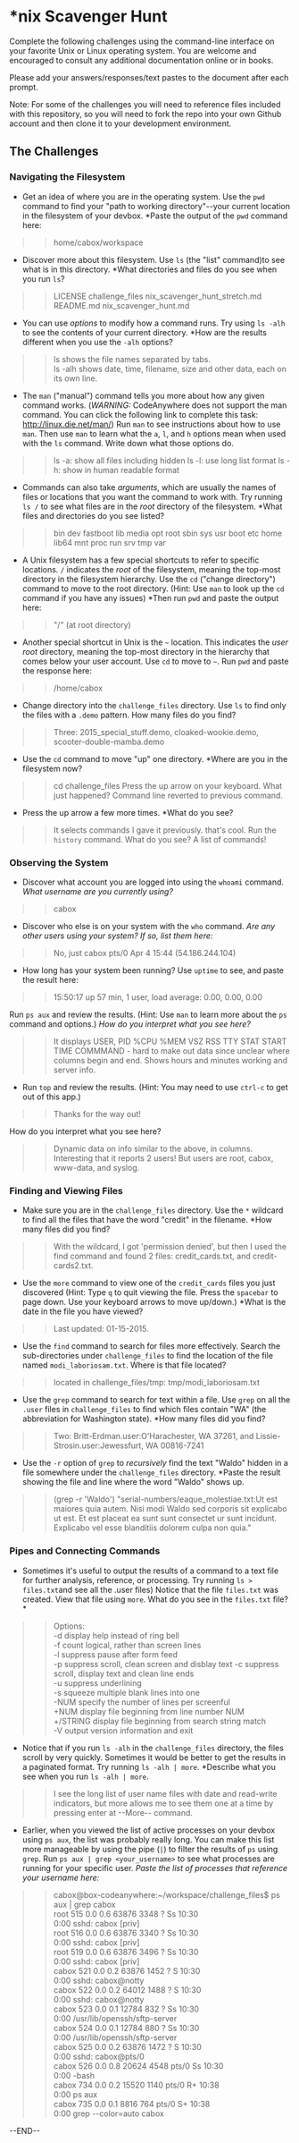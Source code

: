 # *nix Scavenger Hunt

Complete the following challenges using the command-line interface on your favorite
Unix or Linux operating system. You are welcome and encouraged to consult any
additional documentation online or in books.

Please add your answers/responses/text pastes to the document after each prompt.

Note: For some of the challenges you will need to reference files included with
this repository, so you will need to fork the repo into your own Github account
and then clone it to your development environment.

## The Challenges

### Navigating the Filesystem

* Get an idea of where you are in the operating system. 
Use the `pwd` command to find your "path to working directory"--your current location in the 
filesystem of your devbox. 
*Paste the output of the `pwd` command here: 
>> home/cabox/workspace

* Discover more about this filesystem. Use `ls` (the "list" command)to see what is in this 
directory. 
*What directories and files do you see when you run `ls`? 
>> LICENSE  challenge_files  nix_scavenger_hunt_stretch.md README.md nix_scavenger_hunt.md

* You can use *options* to modify how a command runs. 
Try using `ls -alh` to see the contents of your current directory. 
*How are the results different when you use the `-alh` options? 
>>ls shows the file names separated by tabs.  
>>ls -alh shows date, time, filename, size and other data, each on its own line.

* The `man` ("manual") command tells you more about how any given command works. 
(*WARNING:* CodeAnywhere does not support the man command. You can click the following link
to complete this task: http://linux.die.net/man/)
Run `man` to see instructions about how to use `man`. 
Then use `man` to learn what the `a`, `l`, and `h` options mean when used with 
the `ls` command. Write down what those options do.
>> ls -a: show all files including hidden
>> ls -l: use long list format
>> ls -h: show in human readable format

* Commands can also take *arguments*, which are usually the names of files or locations 
that you want the command to work with. Try running `ls /` to see what files are in the 
*root* directory of the filesystem. *What files and directories do you see listed?
>> bin  dev  fastboot  lib  media  opt  root  sbin  sys  usr  boot  etc  home  lib64  mnt
proc  run  srv  tmp  var

* A Unix filesystem has a few special shortcuts to refer to specific locations. 
`/` indicates the *root* of the filesystem, meaning the top-most directory in the 
filesystem hierarchy. Use the `cd` ("change directory") command to move to the root 
directory. (Hint: Use `man` to look up the `cd` command if you have any issues) 
*Then run `pwd` and paste the output here: 
>> "/" (at root directory)

* Another special shortcut in Unix is the `~` location. This indicates the *user root* 
directory, meaning the top-most directory in the hierarchy that comes below your user 
account. Use `cd` to move to `~`. Run `pwd` and paste the response here: 
>> /home/cabox

* Change directory into the `challenge_files` directory. Use `ls` to find only the files 
with a `.demo` pattern. How many files do you find? 
>> Three: 2015_special_stuff.demo, cloaked-wookie.demo, scooter-double-mamba.demo

* Use the `cd` command to move "up" one directory. *Where are you in the filesystem now?
>> cd challenge_files
Press the up arrow on your keyboard. What just happened?
>> Command line reverted to previous command.

* Press the up arrow a few more times. *What do you see? 
>> It selects commands I gave it previously. that's cool. 
Run the `history` command. What do you see? 
>> A list of commands! 

### Observing the System

* Discover what account you are logged into using the `whoami` command. 
*What username are you currently using?* 
>> cabox

* Discover who else is on your system with the `who` command. 
*Are any other users using your system? If so, list them here:*  
>> No, just cabox   pts/0 Apr 4 15:44 (54.186.244.104)

* How long has your system been running? Use `uptime` to see, and paste the result here:
>> 15:50:17 up 57 min, 1 user, load average: 0.00, 0.00, 0.00

Run `ps aux` and review the results. 
(Hint: Use `man` to learn more about the `ps` command and options.) 
*How do you interpret what you see here?*
>> It displays USER, PID %CPU %MEM VSZ RSS TTY  STAT START TIME COMMMAND - hard to make out
data since unclear where columns begin and end.  Shows hours and minutes working and 
server info.

* Run `top` and review the results. 
(Hint: You may need to use `ctrl-c` to get out of this app.) 
>> Thanks for the way out!

How do you interpret what you see here? 
>> Dynamic data on info similar to the above, in columns.
Interesting that it reports 2 users! But users are root, cabox, www-data, and syslog.

### Finding and Viewing Files

* Make sure you are in the `challenge_files` directory. 
Use the `*` wildcard to find all the files that have the word "credit" in the 
filename. *How many files did you find?
>> With the wildcard, I got 'permission denied', but then I used the find command and 
found 2 files:  credit_cards.txt, and credit-cards2.txt.

* Use the `more` command to view one of the `credit_cards` files you just discovered
(Hint: Type `q` to quit viewing the file. Press the `spacebar` to page down. 
Use your keyboard arrows to move up/down.) 
*What is the date in the file you have viewed? 
>> Last updated: 01-15-2015.

* Use the `find` command to search for files more effectively. 
Search the sub-directories under `challenge_files` to find the location of the 
file named `modi_laboriosam.txt`. Where is that file located? 
>> located in challenge_files/tmp:  tmp/modi_laboriosam.txt

* Use the `grep` command to search for text within a file. 
Use `grep` on all the `.user` files in `challenge_files` to find which files 
contain "WA" (the abbreviation for Washington state). 
*How many files did you find?  
>> Two: Britt-Erdman.user:O'Harachester, WA 37261, and Lissie-Strosin.user:Jewessfurt, WA 00816-7241

* Use the `-r` option of `grep` to *recursively* find the text "Waldo" hidden in 
a file somewhere under the `challenge_files` directory. *Paste the result showing 
the file and line where the word "Waldo" shows up. 
>> (grep -r 'Waldo')
"serial-numbers/eaque_molestiae.txt:Ut est maiores quia autem. Nisi modi 
Waldo sed corporis sit explicabo ut est. Et est placeat ea sunt sunt consectet
ur sunt incidunt. Explicabo vel esse blanditiis dolorem culpa non quia."  

### Pipes and Connecting Commands

* Sometimes it's useful to output the results of a command to a text file for 
further analysis, reference, or processing. Try running `ls > files.txt`and see all the .user files)
Notice that the file `files.txt` was created. View that file using `more`. 
What do you see in the `files.txt` file?*
>> Options:                                                  
  -d        display help instead of ring bell             
  -f        count logical, rather than screen lines       
  -l        suppress pause after form feed                
  -p        suppress scroll, clean screen and disblay text
  -c        suppress scroll, display text and clean line ends                                                       
  -u        suppress underlining                          
  -s        squeeze multiple blank lines into one         
  -NUM      specify the number of lines per screenful     
  +NUM      display file beginning from line number NUM   
  +/STRING  display file beginning from search string match                                                         
  -V        output version information and exit  

* Notice that if you run `ls -alh` in the `challenge_files` directory, the files 
scroll by very quickly. Sometimes it would be better to get the results in a 
paginated format. Try running `ls -alh | more`. *Describe what you see when you 
run `ls -alh | more`. 
>> I see the long list of user name files with date and read-write indicators, but more 
allows me to see them one at a time by pressing enter at --More-- command.

* Earlier, when you viewed the list of active processes on your devbox using 
`ps aux`, the list was probably really long. You can make this list more manageable
by using the pipe (`|`) to filter the results of `ps` using `grep`. 
Run `ps aux | grep <your_username>` to see what processes are running for your 
specific user. *Paste the list of processes that reference your username here:*
>> cabox@box-codeanywhere:~/workspace/challenge_files$ ps aux |
 grep cabox                                                 
root       515  0.0  0.6  63876  3348 ?        Ss   10:30   
0:00 sshd: cabox [priv]                                     
root       516  0.0  0.6  63876  3340 ?        Ss   10:30   
0:00 sshd: cabox [priv]                                     
root       519  0.0  0.6  63876  3496 ?        Ss   10:30   
0:00 sshd: cabox [priv]                                     
cabox      521  0.0  0.2  63876  1452 ?        S    10:30   
0:00 sshd: cabox@notty                                      
cabox      522  0.0  0.2  64012  1488 ?        S    10:30   
0:00 sshd: cabox@notty                                      
cabox      523  0.0  0.1  12784   832 ?        Ss   10:30   
0:00 /usr/lib/openssh/sftp-server                           
cabox      524  0.0  0.1  12784   880 ?        Ss   10:30   
0:00 /usr/lib/openssh/sftp-server                           
cabox      525  0.0  0.2  63876  1472 ?        S    10:30   
0:00 sshd: cabox@pts/0                                      
cabox      526  0.0  0.8  20624  4548 pts/0    Ss   10:30   
0:00 -bash                                                  
cabox      734  0.0  0.2  15520  1140 pts/0    R+   10:38   
0:00 ps aux                                                 
cabox      735  0.0  0.1   8816   764 pts/0    S+   10:38   
0:00 grep --color=auto cabox 

--END--